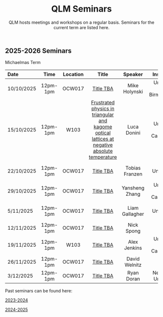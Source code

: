 ﻿---
layout: page
title: QLM Seminars
subtitle: QLM hosts meetings and workshops on a regular basis. Seminars for the current term are listed here.
---
 
## 2025-2026 Seminars

Michaelmas Term

|Date  |Time |Location  |Title   |Speaker    |Institution    |
|:---  | :----: | :----:  | :--------:      | :------:      |           --: |
|10/10/2025|12pm-1pm|OCW017|<a href="/events/seminars/abstracts/2025 Summer/Michael Holynski">Title TBA</a>|Mike Holynski |University of Birmingham |
|15/10/2025|12pm-1pm|W103|<a href="/events/seminars/abstracts/2025 Summer/Luca Donini"> Frustrated physics in triangular and kagome optical lattices at negative absolute temperature </a>|Luca Donini |University of Cambridge |
|22/10/2025|12pm-1pm|OCW017|<a href="/events/seminars/abstracts/2025 Summer/Tobias Franzen"> Title TBA </a>|Tobias Franzen |Durham University, QLM |
|29/10/2025|12pm-1pm|OCW017|<a href="/events/seminars/abstracts/2025 Summer/Yansheng Zhang"> Title TBA </a>|Yansheng Zhang |University of Cambridge|
|5/11/2025|12pm-1pm|OCW017|<a href="/events/seminars/abstracts/2025 Summer/Liam Gallagher"> Title TBA </a>|Liam Gallagher |Durham University, QLM|
|12/11/2025|12pm-1pm|OCW017|<a href="/events/seminars/abstracts/2025 Summer/Nick Spong"> Title TBA </a>|Nick Spong |NQCC|
|19/11/2025|12pm-1pm|W103|<a href="/events/seminars/abstracts/2025 Summer/Alex Jenkins"> Title TBA </a>|Alex Jenkins |University of Cambridge|
|26/11/2025|12pm-1pm|OCW017|<a href="/events/seminars/abstracts/2025 Summer/David Welnitz"> Title TBA </a>|David Welnitz |Julich Institute|
|3/12/2025|12pm-1pm|OCW017|<a href="/events/seminars/abstracts/2025 Summer/Ryan Doran"> Title TBA </a>|Ryan Doran |Newcastle University|


Past seminars can be found here: 

<a href="/events/seminars_past_2324"> 2023-2024 </a>

<a href="/events/seminars_past_2425"> 2024-2025 </a>





